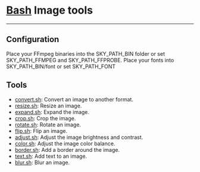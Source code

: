 # [Bash](../README.md) Image tools
---

## Configuration

Place your FFmpeg binaries into the SKY_PATH_BIN folder or set SKY_PATH_FFMPEG and
SKY_PATH_FFPROBE. Place your fonts into SKY_PATH_BIN/font or set SKY_PATH_FONT

## Tools

- [convert.sh](convert.sh): Convert an image to another format.
- [resize.sh](resize.sh): Resize an image.
- [expand.sh](expand.sh): Expand the image.
- [crop.sh](crop.sh): Crop the image.
- [rotate.sh](rotate.sh): Rotate an image.
- [flip.sh](flip.sh): Flip an image.
- [adjust.sh](adjust.sh): Adjust the image brightness and contrast.
- [color.sh](adjust.sh): Adjust the image color balance.
- [border.sh](border.sh): Add a border around the image.
- [text.sh](text.sh): Add text to an image.
- [blur.sh](blur.sh): Blur an image.
